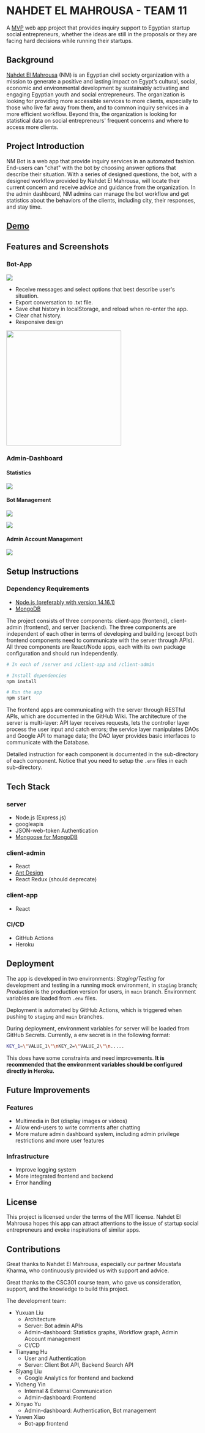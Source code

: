 # NAHDET EL MAHROUSA - TEAM 11

A [MVP](https://en.wikipedia.org/wiki/Minimum_viable_product) web app project that provides inquiry support to Egyptian startup social entrepreneurs, whether the ideas are still in the proposals or they are facing hard decisions while running their startups.

## Background

[Nahdet El Mahrousa](https://www.nahdetelmahrousa.org/) (NM) is an Egyptian civil society organization with a mission to generate a positive and lasting impact on Egypt’s cultural, social, economic and environmental development by sustainably activating and engaging Egyptian youth and social entrepreneurs. The organization is looking for providing more accessible services to more clients, especially to those who live far away from them, and to common inquiry services in a more efficient workflow. Beyond this, the organization is looking for statistical data on social entrepreneurs' frequent concerns and where to access more clients.

## Project Introduction

NM Bot is a web app that provide inquiry services in an automated fashion. End-users can "chat" with the bot by choosing answer options that describe their situation. With a series of designed questions, the bot, with a designed workflow provided by Nahdet El Mahrousa, will locate their current concern and receive advice and guidance from the organization. In the admin dashboard, NM admins can manage the bot workflow and get statistics about the behaviors of the clients, including city, their responses, and stay time.

## [Demo](http://nm-bot-prod.herokuapp.com/)

## Features and Screenshots

### Bot-App

[<img src="docs/images/app-desktop.png"/>](docs/images/app-desktop.png)

- Receive messages and select options that best describe user's situation.
- Export conversation to .txt file.
- Save chat history in localStorage, and reload when re-enter the app.
- Clear chat history.
- Responsive design

[<img src="docs/images/app-mobile.png" height="300px"/>](docs/images/app-mobile.png)

### Admin-Dashboard

#### Statistics

[<img src="docs/images/admin-stat.jpeg"/>](docs/images/admin-stat.jpeg)

#### Bot Management

[<img src="docs/images/admin-bot-workflow.png"/>](docs/images/admin-bot-workflow.png)

[<img src="docs/images/admin-bot-mng.png"/>](docs/images/admin-bot-mng.png)

#### Admin Account Management

[<img src="docs/images/admin-user.png"/>](docs/images/admin-user.png)

## Setup Instructions

### Dependency Requirements

- [Node.js (preferably with version 14.16.1)](https://nodejs.org/en/)
- [MongoDB](https://www.mongodb.com/)

The project consists of three components: client-app (frontend), client-admin (frontend), and server (backend). The three components are independent of each other in terms of developing and building (except both frontend components need to communicate with the server through APIs). All three components are React/Node apps, each with its own package configuration and should run independently.

```sh
# In each of /server and /client-app and /client-admin

# Install dependencies
npm install

# Run the app
npm start
```

The frontend apps are communicating with the server through RESTful APIs, which are documented in the GitHub Wiki. The architecture of the server is multi-layer: API layer receives requests, lets the controller layer process the user input and catch errors; the service layer manipulates DAOs and Google API to manage data; the DAO layer provides basic interfaces to communicate with the Database.

Detailed instruction for each component is documented in the sub-directory of each component. Notice that you need to setup the `.env` files in each sub-directory.

## Tech Stack

### server

- Node.js (Express.js)
- googleapis
- JSON-web-token Authentication
- [Mongoose for MongoDB](https://mongoosejs.com/)

### client-admin

- React
- [Ant Design](https://ant.design/)
- React Redux (should deprecate)

### client-app

- React

### CI/CD

- GitHub Actions
- Heroku

## Deployment

The app is developed in two environments: *Staging/Testing* for development and testing in a running mock environment, in `staging` branch; *Production* is the production version for users, in `main` branch. Environment variables are loaded from `.env` files.

Deployment is automated by GitHub Actions, which is triggered when pushing to `staging` and `main` branches.

During deployment, environment variables for server will be loaded from GitHub Secrets. Currently, a env secret is in the following format:

```sh
KEY_1=\"VALUE_1\"\nKEY_2=\"VALUE_2\"\n.....
```

This does have some constraints and need improvements. **It is recommended that the environment variables should be configured directly in Heroku.**

## Future Improvements

### Features

- Multimedia in Bot (display images or videos)
- Allow end-users to write comments after chatting
- More mature admin dashboard system, including admin privilege restrictions and more user features

### Infrastructure

- Improve logging system
- More integrated frontend and backend
- Error handling

## License

This project is licensed under the terms of the MIT license. Nahdet El Mahrousa hopes this app can attract attentions to the issue of startup social entrepreneurs and evoke inspirations of similar apps.

## Contributions

Great thanks to Nahdet El Mahrousa, especially our partner Moustafa Kharma, who continuously provided us with support and advice.

Great thanks to the CSC301 course team, who gave us consideration, support, and the knowledge to build this project.

The development team:

- Yuxuan Liu
  - Architecture
  - Server: Bot admin APIs
  - Admin-dashboard: Statistics graphs, Workflow graph, Admin Account management
  - CI/CD
- Tianyang Hu
  - User and Authentication
  - Server: Client Bot API, Backend Search API
- Siyang Liu
  - Google Analytics for frontend and backend
- Yicheng Yin
  - Internal & External Communication
  - Admin-dashboard: Frontend
- Xinyao Yu
  - Admin-dashboard: Authentication, Bot management
- Yawen Xiao
  - Bot-app frontend
